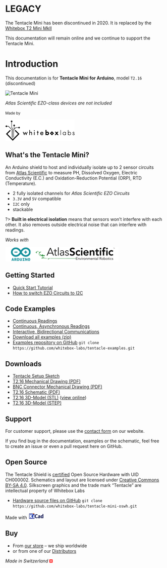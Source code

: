 # LEGACY <!-- {docsify-ignore} -->

The Tentacle Mini has been discontinued in 2020. It is replaced by the [Whitebox T2 Mini MkII](https://www.whiteboxes.ch/docs/tentacle/t2-mkII/)

This documentation will remain online and we continue to support the Tentacle Mini.

# Introduction

This documentation is for **Tentacle Mini for Arduino**, model `T2.16` (discontinued)



![Tentacle Mini](/_media/tentacle-t2.jpg)

_Atlas Scientific EZO-class devices are not included_

<small>Made by</small>

![Whitebox Logo](_media/whitebox_logo.png)

## What's the Tentacle Mini? <!-- {docsify-ignore} -->
An Arduino shield to host and individually isolate up to 2 sensor circuits from [Atlas Scientific](https://www.atlas-scientific.com) to measure PH, Dissolved Oxygen, Electric Conductivity (E.C.) and Oxidation-Reduction Potential (ORP), RTD (Temperature).

* 2 fully isolated channels for _Atlas Scientific EZO Circuits_
* `3.3V` and `5V` compatible
* `I2C` only
* stackable

?> **Built in electrical isolation** means that sensors won’t interfere with each other. It also removes outside electrical noise that can interfere with readings.

_Works with_

![Arduino Atlas Logo](_media/designed-for-arduino-atlas.png)

## Getting Started <!-- {docsify-ignore} -->
* [Quick Start Tutorial](quickstart.md)
* [How to switch EZO Circuits to I2C](protocols.md)

## Code Examples <!-- {docsify-ignore} -->
* [Continuous Readings](continuous-example.md)
* [Continuous, Asynchronous Readings](asynchronous-example.md)
* [Interactive, Bidirectional Communications](interactive-example.md)
* [Download all examples (zip)](https://github.com/whitebox-labs/tentacle-examples/archive/master.zip)
* [Examples repository on GitHub](https://github.com/whitebox-labs/tentacle-examples)
`git clone https://github.com/whitebox-labs/tentacle-examples.git`


## Downloads <!-- {docsify-ignore} -->
* [Tentacle Setup Sketch](https://raw.githubusercontent.com/whitebox-labs/tentacle-examples/master/arduino/tentacle-setup/tentacle_setup/tentacle_setup.ino ':target=_blank')
* [T2.16 Mechanical Drawing (PDF)](https://github.com/whitebox-labs/tentacle-mini-oshw/raw/master/hardware/mechanical/tentacle_t2_mechanical.pdf)
* [BNC Connector Mechanical Drawing (PDF)](https://github.com/whitebox-labs/tentacle/raw/master/hardware/mechanical/bnc_mechanical.pdf)
* [T2.16 Schematic (PDF)](https://github.com/whitebox-labs/tentacle-mini-oshw/raw/master/hardware/T2_mini_schematic.pdf)
* [T2.16 3D-Model (STL)](https://github.com/whitebox-labs/tentacle-mini-oshw/raw/master/hardware/mechanical/tentacle_t2.STL) ([view online](https://github.com/whitebox-labs/tentacle-mini-oshw/blob/master/hardware/mechanical/tentacle_t2.STL))
* [T2.16 3D-Model (STEP)](https://github.com/whitebox-labs/tentacle-mini-oshw/raw/master/hardware/mechanical/tentacle_t2.STEP.zip)

## Support <!-- {docsify-ignore} -->
For customer support, please use the [contact form](https://www.whiteboxes.ch/contact/) on our website.

If you find bug in the documentation, examples or the schematic, feel free to create an issue or even a pull request here on GitHub.


## Open Source <!-- {docsify-ignore} -->
The Tentacle Shield is [certified](http://certificate.oshwa.org/certification-directory/) Open Source Hardware with UID CH000002. Schematics and layout are licensed under [Creative Commons BY-SA 4.0](http://creativecommons.org/licenses/by-sa/4.0/). Silkscreen graphics and the trade mark “Tentacle” are intellectual property of Whitebox Labs

* [Hardware source files on GitHub](https://github.com/whitebox-labs/tentacle-mini-oshw) `git clone https://github.com/whitebox-labs/tentacle-mini-oswh.git`

Made with [![KiCAD logo](_media/kicad_logo_small.png)](http://kicad-pcb.org/)

## Buy <!-- {docsify-ignore} -->
* From [our store](https://www.whiteboxes.ch/shop/tentacle-mini/) – we ship worldwide
* or from one of our [Distributors](https://www.whiteboxes.ch/distributors)

*Made in Switzerland* ![Switzerland](_media/its-flag-is-a-big-plus.png)
